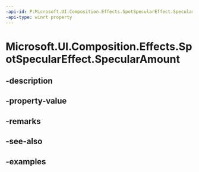 ```yaml
---
-api-id: P:Microsoft.UI.Composition.Effects.SpotSpecularEffect.SpecularAmount
-api-type: winrt property
---
```


<!-- Property syntax.
public float SpecularAmount { get;  set; }
-->

# Microsoft.UI.Composition.Effects.SpotSpecularEffect.SpecularAmount

## -description

## -property-value

## -remarks

## -see-also

## -examples

